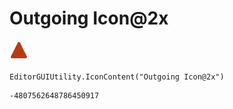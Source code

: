 # Outgoing Icon@2x
![](/img/Outgoing%20Icon@2x.png)

``` CSharp
EditorGUIUtility.IconContent("Outgoing Icon@2x")
```
```
-4807562648786450917
```
